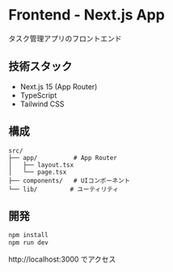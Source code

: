 # Frontend - Next.js App

タスク管理アプリのフロントエンド

## 技術スタック
- Next.js 15 (App Router)
- TypeScript  
- Tailwind CSS

## 構成
```
src/
├── app/          # App Router
│   ├── layout.tsx
│   └── page.tsx
├── components/   # UIコンポーネント
└── lib/         # ユーティリティ
```

## 開発

```bash
npm install
npm run dev
```

http://localhost:3000 でアクセス